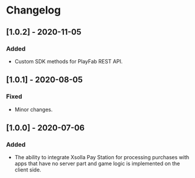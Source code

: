 # Changelog

## [1.0.2] - 2020-11-05 

### Added
- Custom SDK methods for PlayFab REST API.


## [1.0.1] - 2020-08-05 

### Fixed
- Minor changes.


## [1.0.0] - 2020-07-06 

### Added 
- The ability to integrate Xsolla Pay Station for processing purchases with apps that have no server part and game logic is implemented on the client side.




